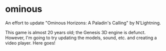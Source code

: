# ominous
An effort to update "Ominous Horizons: A Paladin's Calling" by N'Lightning.

This game is almost 20 years old; the Genesis 3D engine is defunct. However, I'm going to try updating the models, sound, etc. and creating a video player. Here goes!
